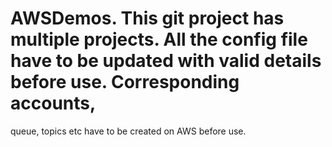 # AWSDemos. This git project has multiple projects. All the config file have to be updated with valid details before use.  Corresponding accounts,
queue, topics etc have to be created on AWS before use.
